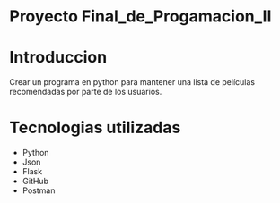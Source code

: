 # Proyecto Final_de_Progamacion_II

# Introduccion

Crear un programa en python para mantener una lista de películas recomendadas por parte de los usuarios.

# Tecnologias utilizadas

- Python
- Json
- Flask
- GitHub
- Postman 
